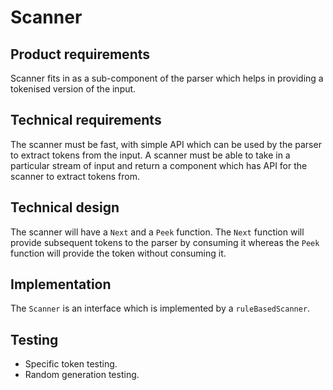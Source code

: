 # Scanner

## Product requirements

Scanner fits in as a sub-component of the parser which helps in providing a tokenised version of the input. 

## Technical requirements
The scanner must be fast, with simple API which can be used by the parser to extract tokens from the input. 
A scanner must be able to take in a particular stream of input and return a component which has API for the scanner to extract tokens from.

## Technical design

The scanner will have a `Next` and a `Peek` function.
The `Next` function will provide subsequent tokens to the parser by consuming it whereas the `Peek` function will provide the token without consuming it.

## Implementation

The `Scanner` is an interface which is implemented by a `ruleBasedScanner`.

## Testing

* Specific token testing.
* Random generation testing.
